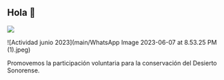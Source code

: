 ## Hola 👋
<p>
  <a href="https://github.com/Caminantes-del-desierto"><img src="https://readme-typing-svg.herokuapp.com?&font=IBM+Plex+Sans&color=abcdef&size=15&lines=Promovemos+el+cuidado+y;restauración+del+desierto+de+sonora;Para+las+generaciones+futuras!;Somos+caminantes+del+desierto;" /></a>
</p>
![Actividad junio 2023](main/WhatsApp Image 2023-06-07 at 8.53.25 PM (1).jpeg)


Promovemos la participación voluntaria para la conservación del Desierto Sonorense.
<!--

**Here are some ideas to get you started:**

🙋‍♀️ A short introduction - what is your organization all about?
🌈 Contribution guidelines - how can the community get involved?
👩‍💻 Useful resources - where can the community find your docs? Is there anything else the community should know?
🍿 Fun facts - what does your team eat for breakfast?
🧙 Remember, you can do mighty things with the power of [Markdown](https://docs.github.com/github/writing-on-github/getting-started-with-writing-and-formatting-on-github/basic-writing-and-formatting-syntax)
-->
